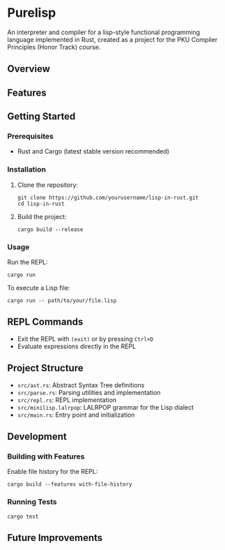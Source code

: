 # Purelisp

An interpreter and compiler for a lisp-style functional programming language implemented in Rust, created as a project for the PKU Compiler Principles (Honor Track) course.

## Overview

## Features

## Getting Started

### Prerequisites

- Rust and Cargo (latest stable version recommended)

### Installation

1. Clone the repository:
   ```
   git clone https://github.com/yourusername/lisp-in-rust.git
   cd lisp-in-rust
   ```

2. Build the project:
   ```
   cargo build --release
   ```

### Usage

Run the REPL:
```
cargo run
```

To execute a Lisp file:
```
cargo run -- path/to/your/file.lisp
```

## REPL Commands

- Exit the REPL with `(exit)` or by pressing `Ctrl+D`
- Evaluate expressions directly in the REPL

## Project Structure

- `src/ast.rs`: Abstract Syntax Tree definitions
- `src/parse.rs`: Parsing utilities and implementation
- `src/repl.rs`: REPL implementation
- `src/minilisp.lalrpop`: LALRPOP grammar for the Lisp dialect
- `src/main.rs`: Entry point and initialization

## Development

### Building with Features

Enable file history for the REPL:
```
cargo build --features with-file-history
```

### Running Tests

```
cargo test
```

## Future Improvements

